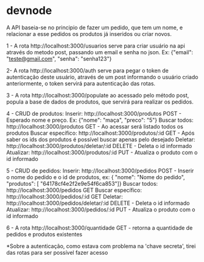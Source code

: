 # devnode

A API baseia-se no principio de fazer um pedido, que tem um nome, e relacionar a esse pedidos os produtos já inseridos ou criar novos.

1 - A rota http://localhost:3000/usuarios serve para criar usuário na api através do metodo post, passando um email e senha no json. Ex: {"email": "teste@gmail.com",
  "senha": "senha123"}

 2- A rota http://localhost:3000/auth serve para pegar o token de autenticação deste usuário, através de um post informando o usuário criado anteriormente, o token servirá para autenticação das rotas.

 3 - A rota http://localhost:3000/populate ao acessado pelo método post, popula a base de dados de produtos, que servirá para realizar os pedidos.

 4 - CRUD de produtos:
Inserir: http://localhost:3000/produtos  POST - Esperado nome e preço. Ex: {"nome": "maça", "preco": "5"}
Buscar todos: http://localhost:3000/produtos GET - Ao acessar será listado todos os produtos
Buscar específico: http://localhost:3000/produtos/:id GET - Após saber os ids dos produtos é possível buscar apenas pelo desejado
Deletar: http://localhost:3000/produtos/deletar/:id DELETE - Deleta o id informado
Atualizar: http://localhost:3000/produtos/:id PUT - Atualiza o produto com o id informado

5 - CRUD  de pedidos:
Inserir: http://localhost:3000/pedidos POST - Inserir o nome do pedido e o id de produtos, ex: {
  "nome": "Nome do pedido",
  "produtos": [
    "64178cf4e2f2e9e54f6ca853"]}
Buscar todos: http://localhost:3000/pedidos GET
Buscar específico: http://localhost:3000/pedidos/:id GET
Deletar: http://localhost:3000/pedidos/deletar/:id DELETE - Deleta o id informado
Atualizar: http://localhost:3000/pedidos/:id PUT - Atualiza o produto com o id informado

6 - A rota http://localhost:3000/quantidade GET - retorna a quantidade de pedidos e produtos existentes

*Sobre a autenticação, como estava com problema na 'chave secreta', tirei das rotas para ser possível fazer acesso
